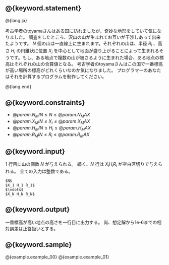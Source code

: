 ## @{keyword.statement}

@{lang.ja}

考古学者のtoyamaさんはある国に訪れましたが、奇妙な地形をしていて気になりました。
調査をしたところ、沢山の山が生まれてお互いが干渉しあって出来たようです。
$N$ 個の山は一直線上に生まれます。それぞれの山は、半径 $R_i$ 、高さ $H_i$ の円錐状に位置 $X_i$ を中心として地面が盛り上がることによって生まれるそうです。もし、ある地点で複数の山が被さるように生まれた場合、ある地点の標高はそれぞれの山の合算値となる。
考古学者のtoyamaさんはこの国で一番標高が高い場所の標高がどれくらいなのか気になりました。
プログラマーのあなたはそれを計算するプログラムを制作してください。

@{lang.end}

## @{keyword.constraints}

- $@{param.N_MIN} \leq N \leq @{param.N_MAX}$
- $@{param.X_MIN} \leq X_i \leq @{param.X_MAX}$
- $@{param.H_MIN} \leq H_i \leq @{param.H_MAX}$
- $@{param.R_MIN} \leq R_i \leq @{param.R_MAX}$


## @{keyword.input}
$1$ 行目に山の個数 $N$ が与えられる。
続く、$N$ 行は $X_i H_i R_i$ が空白区切りで与えられる。
全ての入力は整数である。

```
$N$
$X_1 H_1 R_1$
$\vdots$
$X_N H_N R_N$
```

## @{keyword.output}
一番標高が高い地点の高さを一行目に出力する。
尚、想定解から1e-6までの相対誤差は正答扱いとする。

## @{keyword.sample}
@{example.example_00}
@{example.example_01}
